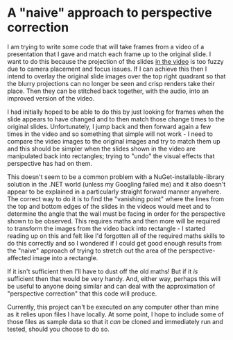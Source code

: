 # A "naive" approach to perspective correction

I am trying to write some code that will take frames from a video of a presentation that I gave and match each frame up to the original slide. I want to do this because the projection of the slides [in the video](https://www.youtube.com/watch?v=qUCoVAGNCe8) is too fuzzy due to camera placement and focus issues. If I can achieve this then I intend to overlay the original slide images over the top right quadrant so that the blurry projections can no longer be seen and crisp renders take their place. Then they can be stitched back together, with the audio, into an improved version of the video.

I had initially hoped to be able to do this by just looking for frames when the slide appears to have changed and to then match those change times to the original slides. Unfortunately, I jump back and then forward again a few times in the video and so something that simple will not work - I need to compare the video images to the original images and try to match them up and this should be simpler when the slides shown in the video are manipulated back into rectangles; trying to "undo" the visual effects that perspective has had on them.

This doesn't seem to be a common problem with a NuGet-installable-library solution in the .NET world (unless my Googling failed me) and it also doesn't appear to be explained in a particularly straight forward manner anywhere. The correct way to do it is to find the "vanishing point" where the lines from the top and bottom edges of the slides in the videos would meet and to determine the angle that the wall must be facing in order for the perspective shown to be observed. This requires maths and then more will be required to transform the images from the video back into rectangle - I started reading up on this and felt like I'd forgotten all of the required maths skills to do this correctly and so I wondered if I could get good enough results from the "naive" approach of trying to stretch out the area of the perspective-affected image into a rectangle.

If it isn't sufficient then I'll have to dust off the old maths! But if it *is* sufficient then that would be very handy. And, either way, perhaps this will be useful to anyone doing similar and can deal with the approximation of "perspective correction" that this code will produce.

Currently, this project can't be executed on any computer other than mine as it relies upon files I have locally. At some point, I hope to include some of those files as sample data so that it *can* be cloned and immediately run and tested, should you choose to do so.